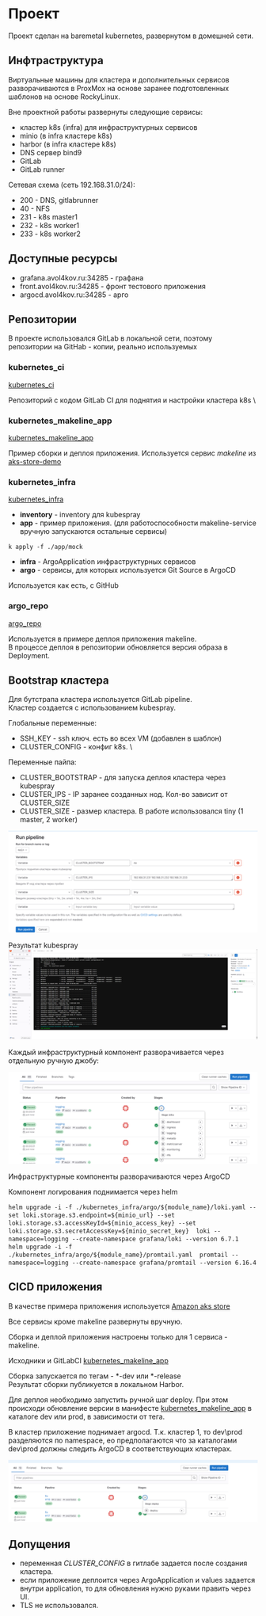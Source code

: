 # Проект

Проект сделан на baremetal kubernetes, развернутом в домешней сети.

## Инфтраструктура
Виртуальные машины для кластера и дополнительных сервисов разворачиваются в ProxMox 
на основе заранее подготовленных шаблонов на основе RockyLinux.

Вне проектной работы развернуты следующие сервисы:

- кластер k8s (infra) для инфраструктурных сервисов
- minio (в infra кластере k8s)
- harbor (в infra кластере k8s)
- DNS сервер bind9
- GitLab
- GitLab runner

Сетевая схема (сеть 192.168.31.0/24):

- 200  - DNS, gitlabrunner
- 40   - NFS
- 231  - k8s master1
- 232  - k8s worker1
- 233  - k8s worker2

## Доступные ресурсы

- grafana.avol4kov.ru:34285 - графана
- front.avol4kov.ru:34285 - фронт тестового приложения
- argocd.avol4kov.ru:34285 - арго

## Репозитории

В проекте использовался GitLab в локальной сети, поэтому репозитории на GitHab - копии, реально используемых
### kubernetes_ci

[kubernetes_ci](https://github.com/AV86github/kubernetes_ci)

Репозиторий с кодом GitLab CI для поднятия и настройки кластера k8s \


### kubernetes_makeline_app

[kubernetes_makeline_app](https://github.com/AV86github/kubernetes_makeline_app)

Пример сборки и деплоя приложения. Используется сервис *makeline* из [aks-store-demo](https://github.com/Azure-Samples/aks-store-demo) 

### kubernetes_infra

[kubernetes_infra](https://github.com/AV86github/kubernetes_infra)

- **inventory** - inventory для kubespray
- **app** - пример приложения. (для работоспособности makeline-service вручную запускаются остальные сервисы)
```
k apply -f ./app/mock
```
- **infra** - ArgoApplication инфраструктурных сервисов
- **argo** - сервисы, для которых используется Git Source в ArgoCD

Используется как есть, с GitHub

### argo_repo

[argo_repo](https://github.com/AV86github/argo_repo)

Используется в примере деплоя приложения makeline. \
В процессе деплоя в репозитории обновляется версия образа в Deployment.


## Bootstrap кластера

Для бутстрапа кластера используется GitLab pipeline. \
Кластер создается с использованием kubespray. 

Глобальные переменные:  
- SSH_KEY - ssh ключ. есть во всех VM (добавлен в шаблон)
- CLUSTER_CONFIG - конфиг k8s. \

Переменные пайпа:    

- CLUSTER_BOOTSTRAP - для запуска деплоя кластера через kubespray
- CLUSTER_IPS - IP заранее созданных нод. Кол-во зависит от CLUSTER_SIZE
- CLUSTER_SIZE - размер кластера. В работе использовался tiny (1 master, 2 worker)

![run_bootsrap_pipe](images/run_bootsrap_pipe.png)

Результат kubespray
![cluster_bootstrap_done](images/cluster_bootstrap_done.png)

Каждый инфраструктурный компонент разворачивается через отдельную ручную джобу:

![deploy_infra](images/deploy_infra.png)

Инфраструктурные компоненты разворачиваются через ArgoCD

Компонент логирования поднимается через helm

```
helm upgrade -i -f ./kubernetes_infra/argo/${module_name}/loki.yaml --set loki.storage.s3.endpoint=${minio_url} --set loki.storage.s3.accessKeyId=${minio_access_key} --set loki.storage.s3.secretAccessKey=${minio_secret_key}  loki --namespace=logging --create-namespace grafana/loki --version 6.7.1
helm upgrade -i -f ./kubernetes_infra/argo/${module_name}/promtail.yaml  promtail --namespace=logging --create-namespace grafana/promtail --version 6.16.4
```



## CICD приложения
В качестве примера приложения используется [Amazon aks store](https://github.com/Azure-Samples/aks-store-demo)

Все сервисы кроме makeline развернуты вручную.

Сборка и деплой приложения настроены только для 1 сервиса - makeline.

Исходники и GitLabCI [kubernetes_makeline_app](https://github.com/AV86github/kubernetes_makeline_app)

Сборка запускается по тегам - *-dev или *-release \
Результат сборки публикуется в локальном Harbor.

Для деплоя необходимо запустить ручной шаг deploy. При этом происходи обновление версии в 
манифесте [kubernetes_makeline_app](https://github.com/AV86github/kubernetes_makeline_app/makeline-service)
в каталоге dev или prod, в зависимости от тега.

В кластер приложение поднимает argocd. Т.к. кластер 1, то dev\prod разделяются по namespace, ео предполагаются что за каталогами dev\prod должны следить ArgoCD в соответствующих кластерах.

![deploy_app](images/deploy_app.png)


## Допущения

- переменная *CLUSTER_CONFIG* в гитлабе задается после создания кластера.
- если приложение деплоится через ArgoApplication и values задается внутри application, то для обновления нужно руками править через UI.
- TLS не использовался.